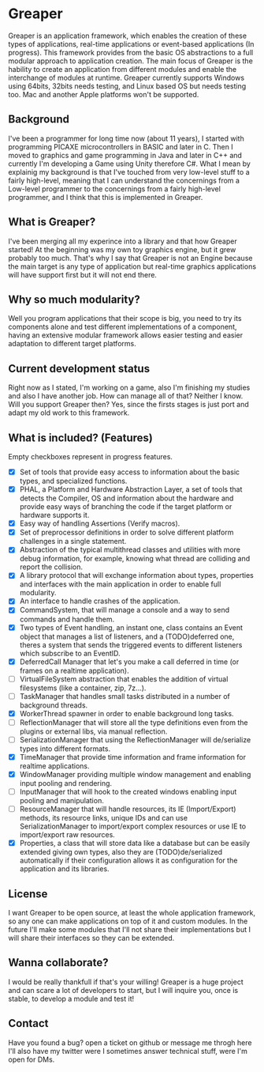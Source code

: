 # Greaper

Greaper is an application framework, which enables the creation of these types of applications, real-time applications or event-based applications (In progress). This framework provides from the basic OS abstractions to a full modular approach to application creation.
The main focus of Greaper is the hability to create an application from different modules and enable the interchange of modules at runtime. 
Greaper currently supports Windows using 64bits, 32bits needs testing, and Linux based OS but needs testing too. Mac and another Apple platforms won't be supported.

## Background

I've been a programmer for long time now (about 11 years), I started with programming PICAXE microcontrollers in BASIC and later in C. Then I moved to graphics and game programming in Java and later in C++ and currently I'm developing a Game using Unity therefore C#.
What I mean by explainig my background is that I've touched from very low-level stuff to a fairly high-level, meaning that I can understand the concernings from a Low-level programmer to the concernings from a fairly high-level programmer, and I think that this is implemented in Greaper.

## What is Greaper?

I've been merging all my experince into a library and that how Greaper started! At the beginning was my own toy graphics engine, but it grew probably too much. That's why I say that Greaper is not an Engine because the main target is any type of application but real-time graphics applications will have support first but it will not end there.

## Why so much modularity?

Well you program applications that their scope is big, you need to try its components alone and test different implementations of a component, having an extensive modular framework allows easier testing and easier adaptation to different target platforms.

## Current development status

Right now as I stated, I'm working on a game, also I'm finishing my studies and also I have another job. How can manage all of that? Neither I know.
Will you support Greaper then? Yes, since the firsts stages is just port and adapt my old work to this framework.

## What is included? (Features)

Empty checkboxes represent in progress features.

* [X] Set of tools that provide easy access to information about the basic types, and specialized functions.
* [X] PHAL, a Platform and Hardware Abstraction Layer, a set of tools that detects the Compiler, OS and information about the hardware and provide easy ways of branching the code if the target platform or hardware supports it.
* [X] Easy way of handling Assertions (Verify macros).
* [X] Set of preprocessor definitions in order to solve different platform challenges in a single statement.
* [X] Abstraction of the typical multithread classes and utilities with more debug information, for example, knowing what thread are colliding and report the collision.
* [X] A library protocol that will exchange information about types, properties and interfaces with the main application in order to enable full modularity.
* [X] An interface to handle crashes of the application.
* [X] CommandSystem, that will manage a console and a way to send commands and handle them.
* [X] Two types of Event handling, an instant one, class contains an Event object that manages a list of listeners, and a (TODO)deferred one, theres a system that sends the triggered events to different listeners which subscribe to an EventID.
* [X] DeferredCall Manager that let's you make a call deferred in time (or frames on a realtime application).
* [ ] VirtualFileSystem abstraction that enables the addition of virtual filesystems (like a container, zip, 7z...).
* [ ] TaskManager that handles small tasks distributed in a number of background threads.
* [X] WorkerThread spawner in order to enable background long tasks.
* [ ] ReflectionManager that will store all the type definitions even from the plugins or external libs, via manual reflection.
* [ ] SerializationManager that using the ReflectionManager will de/serialize types into different formats.
* [X] TimeManager that provide time information and frame information for realtime applications.
* [X] WindowManager providing multiple window management and enabling input pooling and rendering.
* [ ] InputManager that will hook to the created windows enabling input pooling and manipulation.
* [ ] ResourceManager that will handle resources, its IE (Import/Export) methods, its resource links, unique IDs and can use SerializationManager to import/export complex resources or use IE to import/export raw resources.
* [X] Properties, a class that will store data like a database but can be easily extended giving own types, also they are (TODO)de/serialized automatically if their configuration allows it as configuration for the application and its libraries.

## License

I want Greaper to be open source, at least the whole application framework, so any one can make applications on top of it and custom modules.
In the future I'll make some modules that I'll not share their implementations but I will share their interfaces so they can be extended.

## Wanna collaborate?

I would be really thankfull if that's your willing! Greaper is a huge project and can scare a lot of developers to start, but I will inquire you, once is stable, to develop a module and test it!

## Contact

Have you found a bug? open a ticket on github or message me throgh here I'll also have my twitter were I sometimes answer technical stuff, were I'm open for DMs.